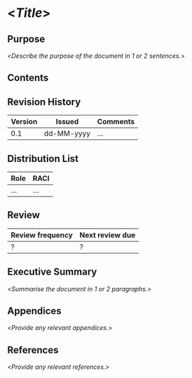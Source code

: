# <_Title_>


## Purpose

<_Describe the purpose of the document in 1 or 2 sentences._>


## Contents

<!--TOC max3-->


## Revision History

| Version | Issued     | Comments
| ---     | ---        | ---
| 0.1     | dd-MM-yyyy | …


## Distribution List

| Role | RACI
| ---  | ---
| …    | …


## Review

| Review frequency | Next review due
| ---              | ---
| ?                | ?


## Executive Summary

<_Summarise the document in 1 or 2 paragraphs._>


## Appendices

<_Provide any relevant appendices._>


## References

<_Provide any relevant references._>
